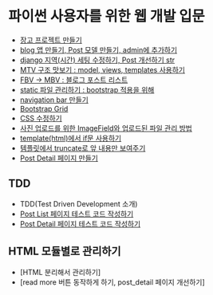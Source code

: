 # 파이썬 사용자를 위한 웹 개발 입문

- [장고 프로젝트 만들기](log/make_django_project.md)
- [blog 앱 만들기, Post 모델 만들기, admin에 추가하기](log/make_blog.md)
- [django 지역(시간) 세팅 수정하기, Post 개선하기 str](log/django_time_setting.md)
- [MTV 구조 맛보기 : model, views, templates 사용하기](log/model_views_templates.md)
- [FBV -> MBV : 블로그 포스트 리스트](log/from_FBV_to_MBV_make_blog_post_list.md)
- [static 파일 관리하기 : bootstrap 적용을 위해](log/manage_static_file_to_adapt_bootstrap.md)
- [navigation bar 만들기](log/navigation_bar.md)
- [Bootstrap Grid](log/bootstrap_grid.md)
- [CSS 수정하기](log/revise_css.md)
- [사진 업로드를 위한 ImageField와 업로드된 파일 관리 방법](log/ImageField_to_upload_iamge.md)
- [template(html)에서 if문 사용하기](log/use_if_in_template.md)
- [템플릿에서 truncate로 앞 내용만 보여주기](log/use_truncate.md)
- [Post Detail 페이지 만들기](log/make_post_detail.md)

## TDD

- TDD(Test Driven Development 소개)
- [Post List 페이지 테스트 코드 작성하기](log/page_test_code_partA.md)
- [Post Detail 페이지 테스트 코드 작성하기](log/detail_test_code.md)

## HTML 모듈별로 관리하기

- [HTML 분리해서 관리하기]
- [read more 버튼 동작하게 하기, post_detail 페이지 개선하기]
